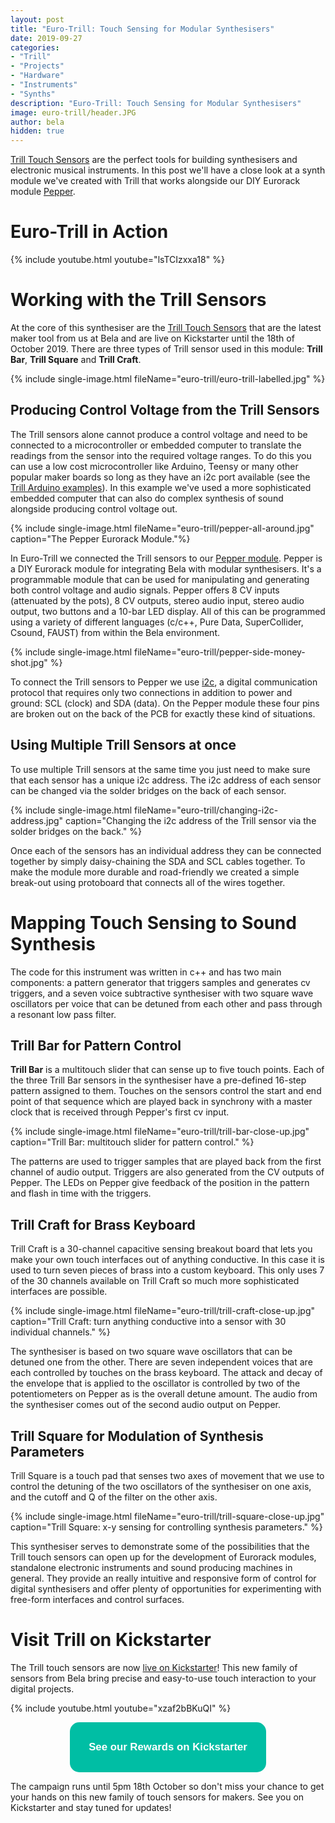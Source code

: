```yaml
---
layout: post
title: "Euro-Trill: Touch Sensing for Modular Synthesisers"
date: 2019-09-27
categories:
- "Trill"
- "Projects"
- "Hardware"
- "Instruments"
- "Synths"
description: "Euro-Trill: Touch Sensing for Modular Synthesisers"
image: euro-trill/header.JPG
author: bela
hidden: true
---
```


[Trill Touch Sensors](https://www.kickstarter.com/projects/423153472/trill-touch-sensing-for-makers) are the perfect tools for building synthesisers and electronic musical instruments. In this post we'll have a close look at a synth module we've created with Trill that works alongside our DIY Eurorack module [Pepper](https://github.com/BelaPlatform/bela-pepper/wiki).

# Euro-Trill in Action

{% include youtube.html youtube="lsTCIzxxa18" %}

# Working with the Trill Sensors

At the core of this synthesiser are the [Trill Touch Sensors](https://www.kickstarter.com/projects/423153472/trill-touch-sensing-for-makers) that are the latest maker tool from us at Bela and are live on Kickstarter until the 18th of October 2019. There are three types of Trill sensor used in this module: **Trill Bar**, **Trill Square** and **Trill Craft**.

{% include single-image.html fileName="euro-trill/euro-trill-labelled.jpg" %}

## Producing Control Voltage from the Trill Sensors

The Trill sensors alone cannot produce a control voltage and need to be connected to a microcontroller or embedded computer to translate the readings from the sensor into the required voltage ranges. To do this you can use a low cost microcontroller like Arduino, Teensy or many other popular maker boards so long as they have an i2c port available (see the [Trill Arduino examples](https://github.com/BelaPlatform/Trill/tree/master/examples)). In this example we've used a more sophisticated embedded computer that can also do complex synthesis of sound alongside producing control voltage out.

{% include single-image.html fileName="euro-trill/pepper-all-around.jpg" caption="The Pepper Eurorack Module."%}


In Euro-Trill we connected the Trill sensors to our [Pepper module](https://github.com/BelaPlatform/bela-pepper/wiki).
Pepper is a DIY Eurorack module for integrating Bela with modular synthesisers. It's a programmable module that can be used for manipulating and generating both control voltage and audio signals.
Pepper offers 8 CV inputs (attenuated by the pots), 8 CV outputs, stereo audio input, stereo audio output, two buttons and a 10-bar LED display. All of this can be programmed using a variety of different languages (c/c++, Pure Data, SuperCollider, Csound, FAUST) from within the Bela environment.

{% include single-image.html fileName="euro-trill/pepper-side-money-shot.jpg" %}

To connect the Trill sensors to Pepper we use [i2c](https://learn.sparkfun.com/tutorials/i2c/all), a digital communication protocol that requires only two connections in addition to power and ground: SCL (clock) and SDA (data). On the Pepper module these four pins are broken out on the back of the PCB for exactly these kind of situations.

## Using Multiple Trill Sensors at once

To use multiple Trill sensors at the same time you just need to make sure that each sensor has a unique i2c address. The i2c address of each sensor can be changed via the solder bridges on the back of each sensor.

{% include single-image.html fileName="euro-trill/changing-i2c-address.jpg" caption="Changing the i2c address of the Trill sensor via the solder bridges on the back." %}

Once each of the sensors has an individual address they can be connected together by simply daisy-chaining the SDA and SCL cables together. To make the module more durable and road-friendly we created a simple break-out using protoboard that connects all of the wires together.


# Mapping Touch Sensing to Sound Synthesis

The code for this instrument was written in c++ and has two main components: a pattern generator that triggers samples and generates cv triggers, and a seven voice subtractive synthesiser with two square wave oscillators per voice that can be detuned from each other and pass through a resonant low pass filter.

## Trill Bar for Pattern Control

**Trill Bar** is a multitouch slider that can sense up to five touch points. Each of the three Trill Bar sensors in the synthesiser have a pre-defined 16-step pattern assigned to them. Touches on the sensors control the start and end point of that sequence which are played back in synchrony with a master clock that is received through Pepper's first cv input.

{% include single-image.html fileName="euro-trill/trill-bar-close-up.jpg" caption="Trill Bar: multitouch slider for pattern control." %}

The patterns are used to trigger samples that are played back from the first channel of audio output. Triggers are also generated from the CV outputs of Pepper. The LEDs on Pepper give feedback of the position in the pattern and flash in time with the triggers.

## Trill Craft for Brass Keyboard

Trill Craft is a 30-channel capacitive sensing breakout board that lets you make your own touch interfaces out of anything conductive. In this case it is used to turn seven pieces of brass into a custom keyboard. This only uses 7 of the 30 channels available on Trill Craft so much more sophisticated interfaces are possible.

{% include single-image.html fileName="euro-trill/trill-craft-close-up.jpg" caption="Trill Craft: turn anything conductive into a sensor with 30 individual channels." %}

The synthesiser is based on two square wave oscillators that can be detuned one from the other. There are seven independent voices that are each controlled by touches on the brass keyboard.
The attack and decay of the envelope that is applied to the oscillator is controlled by two of the potentiometers on Pepper as is the overall detune amount. The audio from the synthesiser comes out of the second audio output on Pepper.

## Trill Square for Modulation of Synthesis Parameters

Trill Square is a touch pad that senses two axes of movement that we use to control the detuning of the two oscillators of the synthesiser on one axis, and the cutoff and Q of the filter on the other axis.

{% include single-image.html fileName="euro-trill/trill-square-close-up.jpg" caption="Trill Square: x-y sensing for controlling synthesis parameters." %}

This synthesiser serves to demonstrate some of the possibilities that the Trill touch sensors can open up for the development of Eurorack modules, standalone electronic instruments and sound producing machines in general. They provide an really intuitive and responsive form of control for digital synthesisers and offer plenty of opportunities for experimenting with free-form interfaces and control surfaces.

# Visit Trill on Kickstarter

The Trill touch sensors are now [live on Kickstarter](https://www.kickstarter.com/projects/423153472/trill-touch-sensing-for-makers)! This new family of sensors from Bela bring precise and easy-to-use touch interaction to your digital projects.

{% include youtube.html youtube="xzaf2bBKuQI" %}

<div style="text-align: center; margin-bottom: 10px;"><a href="https://www.kickstarter.com/projects/423153472/trill-touch-sensing-for-makers" name="Trill on Kickstarter"><button name="button" style="font-size: larger; font-weight: bold; cursor: pointer; color: #ffffff; padding: 30px; background-color: #00bea4; border-radius: 15px; border: 4px #00bea4;">See our Rewards on Kickstarter</button></a></div>

The campaign runs until 5pm 18th October so don't miss your chance to get your hands on this new family of touch sensors for makers. See you on Kickstarter and stay tuned for updates!
